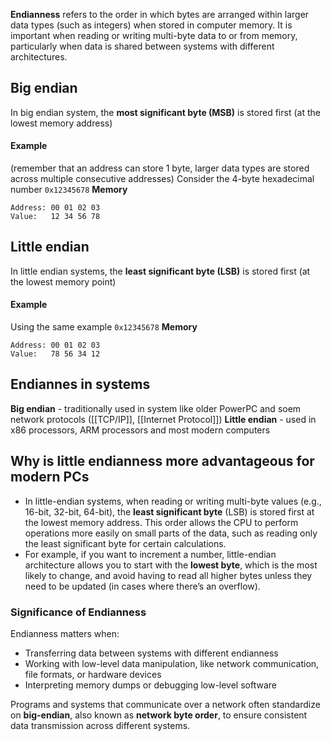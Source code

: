 **Endianness** refers to the order in which bytes are arranged within larger data types (such as integers) when stored in computer memory. It is important when reading or writing multi-byte data to or from memory, particularly when data is shared between systems with different architectures.

## Big endian
In big endian system, the **most significant byte (MSB)** is stored first (at the lowest memory address)
#### Example
(remember that an address can store 1 byte, larger data types are stored across multiple consecutive addresses)
Consider the 4-byte hexadecimal number `0x12345678`
**Memory**
```
Address: 00 01 02 03
Value:   12 34 56 78
```
## Little endian
In little endian systems, the **least significant byte (LSB)** is stored first (at the lowest memory point)
#### Example
Using the same example `0x12345678`
**Memory**
```
Address: 00 01 02 03
Value:   78 56 34 12
```
## Endiannes in systems

**Big endian**
	- traditionally used in system like older PowerPC and soem network protocols ([[TCP/IP]], [[Internet Protocol]])
**Little endian**
	- used in x86 processors, ARM processors and most modern computers

## Why is little endianness more advantageous for modern PCs
- In little-endian systems, when reading or writing multi-byte values (e.g., 16-bit, 32-bit, 64-bit), the **least significant byte** (LSB) is stored first at the lowest memory address. This order allows the CPU to perform operations more easily on small parts of the data, such as reading only the least significant byte for certain calculations.
- For example, if you want to increment a number, little-endian architecture allows you to start with the **lowest byte**, which is the most likely to change, and avoid having to read all higher bytes unless they need to be updated (in cases where there’s an overflow).

### Significance of Endianness

Endianness matters when:
- Transferring data between systems with different endianness
- Working with low-level data manipulation, like network communication, file formats, or hardware devices
- Interpreting memory dumps or debugging low-level software

Programs and systems that communicate over a network often standardize on **big-endian**, also known as **network byte order**, to ensure consistent data transmission across different systems.